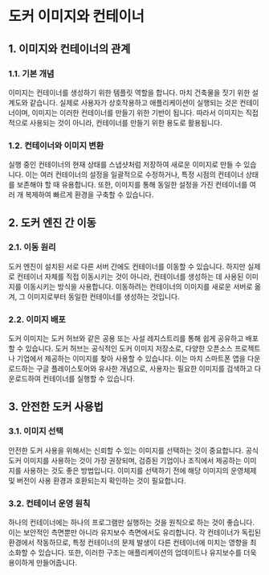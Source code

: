 # 도커 이미지와 컨테이너

## 1. 이미지와 컨테이너의 관계

### 1.1. 기본 개념
이미지는 컨테이너를 생성하기 위한 템플릿 역할을 합니다. 마치 건축물을 짓기 위한 설계도와 같습니다. 실제로 사용자가 상호작용하고 애플리케이션이 실행되는 것은 컨테이너이며, 이미지는 이러한 컨테이너를 만들기 위한 기반이 됩니다. 따라서 이미지는 직접적으로 사용되는 것이 아니라, 컨테이너를 만들기 위한 용도로 활용됩니다.

### 1.2. 컨테이너와 이미지 변환
실행 중인 컨테이너의 현재 상태를 스냅샷처럼 저장하여 새로운 이미지로 만들 수 있습니다. 이는 여러 컨테이너의 설정을 일괄적으로 수정하거나, 특정 시점의 컨테이너 상태를 보존해야 할 때 유용합니다. 또한, 이미지를 통해 동일한 설정을 가진 컨테이너를 여러 개 복제하여 빠르게 환경을 구축할 수 있습니다.

## 2. 도커 엔진 간 이동

### 2.1. 이동 원리
도커 엔진이 설치된 서로 다른 서버 간에도 컨테이너를 이동할 수 있습니다. 하지만 실제로 컨테이너 자체를 직접 이동시키는 것이 아니라, 컨테이너를 생성하는 데 사용된 이미지를 이동시키는 방식을 사용합니다. 이동하려는 컨테이너의 이미지를 새로운 서버로 옮겨, 그 이미지로부터 동일한 컨테이너를 생성하는 것입니다.

### 2.2. 이미지 배포
도커 이미지는 도커 허브와 같은 공용 또는 사설 레지스트리를 통해 쉽게 공유하고 배포할 수 있습니다. 도커 허브는 공식적인 도커 이미지 저장소로, 다양한 오픈소스 프로젝트나 기업에서 제공하는 이미지를 찾아 사용할 수 있습니다. 이는 마치 스마트폰 앱을 다운로드하는 구글 플레이스토어와 유사한 개념으로, 사용자는 필요한 이미지를 검색하고 다운로드하여 컨테이너를 실행할 수 있습니다.

## 3. 안전한 도커 사용법

### 3.1. 이미지 선택
안전한 도커 사용을 위해서는 신뢰할 수 있는 이미지를 선택하는 것이 중요합니다. 공식 도커 이미지를 사용하는 것이 가장 권장되며, 검증된 기업이나 조직에서 제공하는 이미지를 사용하는 것도 좋은 방법입니다. 이미지를 선택하기 전에 해당 이미지의 운영체제 및 버전이 사용 환경과 호환되는지 확인하는 것이 필요합니다.

### 3.2. 컨테이너 운영 원칙
하나의 컨테이너에는 하나의 프로그램만 실행하는 것을 원칙으로 하는 것이 좋습니다. 이는 보안적인 측면뿐만 아니라 유지보수 측면에서도 유리합니다. 각 컨테이너가 독립된 환경에서 작동하므로, 특정 컨테이너의 문제 발생이 다른 컨테이너에 미치는 영향을 최소화할 수 있습니다. 또한, 이러한 구조는 애플리케이션의 업데이트나 유지보수를 더욱 용이하게 만들어줍니다.